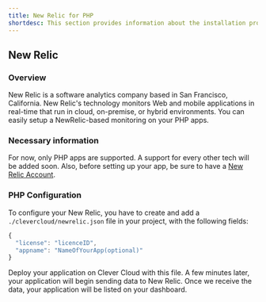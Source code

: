 ```yaml
---
title: New Relic for PHP
shortdesc: This section provides information about the installation process of New Relic for PHP application on Clever Cloud
---
```


## New Relic

### Overview

New Relic is a software analytics company based in San Francisco, California. New Relic's technology monitors Web and mobile applications in real-time that run in cloud, on-premise, or hybrid environments.
You can easily setup a NewRelic-based monitoring on your PHP apps. 

### Necessary information

For now, only PHP apps are supported. A support for every other tech will be added soon.
Also, before setting up your app, be sure to have a [New Relic Account](http://newrelic.com/).

### PHP Configuration  

To configure your New Relic, you have to create and add a `./clevercloud/newrelic.json` file in your project, with the following fields:

```javascript
{
  "license": "licenceID",
  "appname": "NameOfYourApp(optional)" 
}
```

Deploy your application on Clever Cloud with this file. A few minutes later, your application will begin sending data to New Relic.
Once we receive the data, your application will be listed on your dashboard.



